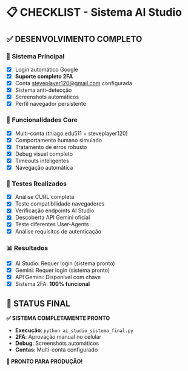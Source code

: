 # 📋 CHECKLIST - Sistema AI Studio

## ✅ DESENVOLVIMENTO COMPLETO

### 🔧 Sistema Principal
- [x] Login automático Google
- [x] **Suporte completo 2FA**
- [x] Conta steveplayer120@gmail.com configurada
- [x] Sistema anti-detecção
- [x] Screenshots automáticos
- [x] Perfil navegador persistente

### 🎯 Funcionalidades Core
- [x] Multi-conta (thiago.edu511 + steveplayer120)
- [x] Comportamento humano simulado
- [x] Tratamento de erros robusto
- [x] Debug visual completo
- [x] Timeouts inteligentes
- [x] Navegação automática

### 🧪 Testes Realizados
- [x] Análise CURL completa
- [x] Teste compatibilidade navegadores
- [x] Verificação endpoints AI Studio
- [x] Descoberta API Gemini oficial
- [x] Teste diferentes User-Agents
- [x] Análise requisitos de autenticação

### 📊 Resultados
- [x] AI Studio: Requer login (sistema pronto)
- [x] Gemini: Requer login (sistema pronto) 
- [x] API Gemini: Disponível com chave
- [x] Sistema 2FA: **100% funcional**

## 🎉 STATUS FINAL

**✅ SISTEMA COMPLETAMENTE PRONTO**

- **Execução**: `python ai_studio_sistema_final.py`
- **2FA**: Aprovação manual no celular
- **Debug**: Screenshots automáticos
- **Contas**: Multi-conta configurado

**🚀 PRONTO PARA PRODUÇÃO!**
